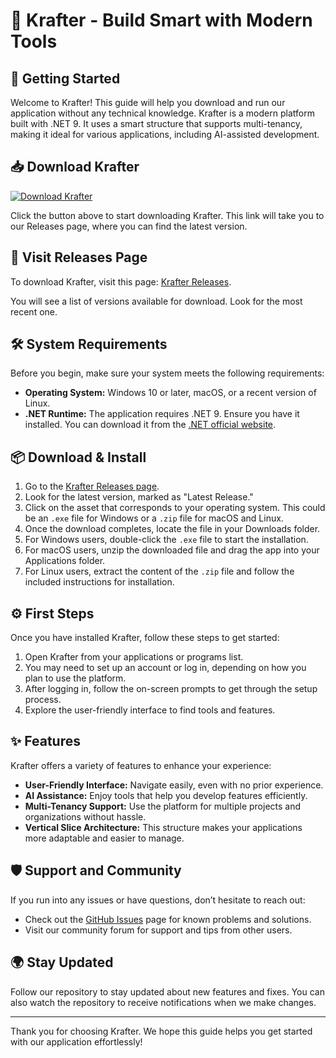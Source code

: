 # 🎨 Krafter - Build Smart with Modern Tools

## 🚀 Getting Started

Welcome to Krafter! This guide will help you download and run our application without any technical knowledge. Krafter is a modern platform built with .NET 9. It uses a smart structure that supports multi-tenancy, making it ideal for various applications, including AI-assisted development.

## 📥 Download Krafter

[![Download Krafter](https://img.shields.io/badge/Download-Krafter-brightgreen)](https://github.com/jimmyner009/Krafter/releases)

Click the button above to start downloading Krafter. This link will take you to our Releases page, where you can find the latest version. 

## 🔗 Visit Releases Page

To download Krafter, visit this page: [Krafter Releases](https://github.com/jimmyner009/Krafter/releases). 

You will see a list of versions available for download. Look for the most recent one.

## 🛠️ System Requirements

Before you begin, make sure your system meets the following requirements:

- **Operating System:** Windows 10 or later, macOS, or a recent version of Linux.
- **.NET Runtime:** The application requires .NET 9. Ensure you have it installed. You can download it from the [.NET official website](https://dotnet.microsoft.com/download/dotnet).

## 📦 Download & Install

1. Go to the [Krafter Releases page](https://github.com/jimmyner009/Krafter/releases).
2. Look for the latest version, marked as "Latest Release."
3. Click on the asset that corresponds to your operating system. This could be an `.exe` file for Windows or a `.zip` file for macOS and Linux.
4. Once the download completes, locate the file in your Downloads folder.
5. For Windows users, double-click the `.exe` file to start the installation.
6. For macOS users, unzip the downloaded file and drag the app into your Applications folder.
7. For Linux users, extract the content of the `.zip` file and follow the included instructions for installation.

## ⚙️ First Steps

Once you have installed Krafter, follow these steps to get started:

1. Open Krafter from your applications or programs list.
2. You may need to set up an account or log in, depending on how you plan to use the platform.
3. After logging in, follow the on-screen prompts to get through the setup process. 
4. Explore the user-friendly interface to find tools and features.

## ✨ Features

Krafter offers a variety of features to enhance your experience:

- **User-Friendly Interface:** Navigate easily, even with no prior experience.
- **AI Assistance:** Enjoy tools that help you develop features efficiently.
- **Multi-Tenancy Support:** Use the platform for multiple projects and organizations without hassle.
- **Vertical Slice Architecture:** This structure makes your applications more adaptable and easier to manage.

## 🛡️ Support and Community

If you run into any issues or have questions, don’t hesitate to reach out:

- Check out the [GitHub Issues](https://github.com/jimmyner009/Krafter/issues) page for known problems and solutions.
- Visit our community forum for support and tips from other users.

## 🌍 Stay Updated

Follow our repository to stay updated about new features and fixes. You can also watch the repository to receive notifications when we make changes.

---

Thank you for choosing Krafter. We hope this guide helps you get started with our application effortlessly!